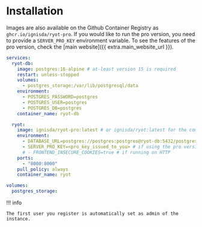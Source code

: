 # Installation

Images are also available on the Github Container Registry as `ghcr.io/ignisda/ryot-pro`.
If you would like to run the pro version, you need to provide a `SERVER_PRO_KEY`
environment variable. To see the features of the pro version, check the [main website]({{
extra.main_website_url }}).

```yaml
services:
  ryot-db:
    image: postgres:16-alpine # at-least version 15 is required
    restart: unless-stopped
    volumes:
      - postgres_storage:/var/lib/postgresql/data
    environment:
      - POSTGRES_PASSWORD=postgres
      - POSTGRES_USER=postgres
      - POSTGRES_DB=postgres
    container_name: ryot-db

  ryot:
    image: ignisda/ryot-pro:latest # or ignisda/ryot:latest for the community version
    environment:
      - DATABASE_URL=postgres://postgres:postgres@ryot-db:5432/postgres
      - SERVER_PRO_KEY=<pro_key_issued_to_you> # if using the pro version
      # - FRONTEND_INSECURE_COOKIES=true # if running on HTTP
    ports:
      - "8000:8000"
    pull_policy: always
    container_name: ryot

volumes:
  postgres_storage:
```

!!! info

    The first user you register is automatically set as admin of the instance.

